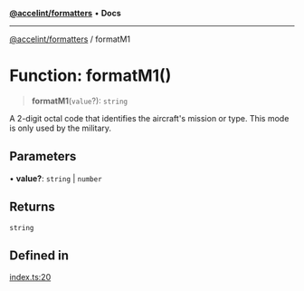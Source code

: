 [**@accelint/formatters**](../README.md) • **Docs**

***

[@accelint/formatters](../README.md) / formatM1

# Function: formatM1()

> **formatM1**(`value`?): `string`

A 2-digit octal code that identifies the aircraft's mission or type.
This mode is only used by the military.

## Parameters

• **value?**: `string` \| `number`

## Returns

`string`

## Defined in

[index.ts:20](https://github.com/gohypergiant/standard-toolkit/blob/7f574e64e57e697a3e2daabb1b78393aca67cb22/packages/formatters/src/iff/index.ts#L20)
